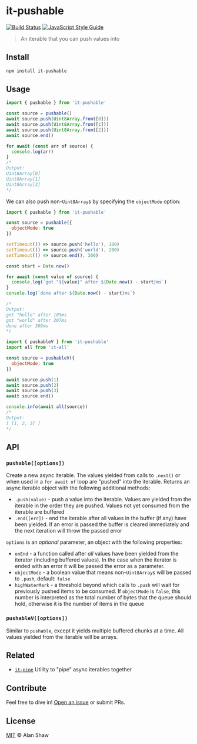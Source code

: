 # it-pushable

[![Build Status](https://github.com/alanshaw/it-pushable/actions/workflows/js-test-and-release.yml/badge.svg?branch=master)](https://github.com/alanshaw/it-pushable/actions/workflows/js-test-and-release.yml)
[![JavaScript Style Guide](https://img.shields.io/badge/code_style-standard-brightgreen.svg)](https://standardjs.com)

> An iterable that you can push values into

## Install

```sh
npm install it-pushable
```

## Usage

```js
import { pushable } from 'it-pushable'

const source = pushable()
await source.push(Uint8Array.from([0]))
await source.push(Uint8Array.from([1]))
await source.push(Uint8Array.from([2]))
await source.end()

for await (const arr of source) {
  console.log(arr)
}
/*
Output:
Uint8Array[0]
Uint8Array[1]
Uint8Array[2]
*/
```

We can also push non-`Uint8Array`s by specifying the `objectMode` option:

```js
import { pushable } from 'it-pushable'

const source = pushable({
  objectMode: true
})

setTimeout(() => source.push('hello'), 100)
setTimeout(() => source.push('world'), 200)
setTimeout(() => source.end(), 300)

const start = Date.now()

for await (const value of source) {
  console.log(`got "${value}" after ${Date.now() - start}ms`)
}
console.log(`done after ${Date.now() - start}ms`)

/*
Output:
got "hello" after 105ms
got "world" after 207ms
done after 309ms
*/
```

```js
import { pushableV } from 'it-pushable'
import all from 'it-all'

const source = pushableV({
  objectMode: true
})

await source.push(1)
await source.push(2)
await source.push(3)
await source.end()

console.info(await all(source))
/*
Output:
[ [1, 2, 3] ]
*/
```

## API

### `pushable([options])`

Create a new async iterable. The values yielded from calls to `.next()` or when used in a `for await of` loop are "pushed" into the iterable. Returns an async iterable object with the following additional methods:

* `.push(value)` - push a value into the iterable. Values are yielded from the iterable in the order they are pushed. Values not yet consumed from the iterable are buffered
* `.end([err])` - end the iterable after all values in the buffer (if any) have been yielded. If an error is passed the buffer is cleared immediately and the next iteration will throw the passed error

`options` is an _optional_ parameter, an object with the following properties:

* `onEnd` - a function called after _all_ values have been yielded from the iterator (including buffered values). In the case when the iterator is ended with an error it will be passed the error as a parameter.
* `objectMode` - a boolean value that means non-`Uint8Array`s will be passed to `.push`, default: `false`
* `highWaterMark` - a threshold beyond which calls to `.push` will wait for previously pushed items to be consumed.  If `objectMode` is `false`, this number is interpreted as the total number of bytes that the queue should hold, otherwise it is the number of items in the queue

### `pushableV([options])`

Similar to `pushable`, except it yields multiple buffered chunks at a time. All values yielded from the iterable will be arrays.

## Related

* [`it-pipe`](https://www.npmjs.com/package/it-pipe) Utility to "pipe" async iterables together

## Contribute

Feel free to dive in! [Open an issue](https://github.com/alanshaw/it-pushable/issues/new) or submit PRs.

## License

[MIT](LICENSE) © Alan Shaw
